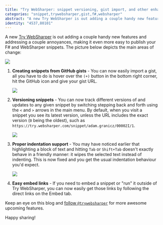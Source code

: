 ```yaml
---
title: "Try WebSharper: snippet versioning, gist import, and other enhancements now available"
categories: "snippet,trywebsharper,gist,f#,websharper"
abstract: "A new Try WebSharper is out adding a couple handy new features and addressing a couple annoyances, making it even more easy to publish your F# and WebSharper snippets."
identity: "4537,80101"
---
```

A new [Try WebSharper](https://try.websharper.com) is out adding a couple handy new features and addressing a couple annoyances, making it even more easy to publish your F# and WebSharper snippets. The picture below depicts the main areas of change:

[![](https://i.imgur.com/Vi9RJ7Ol.png)](https://i.imgur.com/Vi9RJ7O.png)

1. **Creating snippets from GitHub gists** - You can now easily import a gist, all you have to do is hover over the `(+)` button in the bottom right corner, hit the GitHub icon and give your gist URL.

   [![](https://i.imgur.com/OHgs0iQl.png)](https://i.imgur.com/OHgs0iQ.png)

2. **Versioning snippets** - You can now track different versions of and updates to any given snippet by switching stepping back and forth using the `<` and `>` arrows in the main menu.  By default, when you visit a snippet you see its latest version, unless the URL includes the exact version (`0` being the oldest), such as `https://try.websharper.com/snippet/adam.granicz/00002I/1`.

   ![](https://i.imgur.com/r5oL35Nm.png)
  
3. **Proper indentation support** - You may have noticed earlier that highlighting a block of text and hitting `Tab` or `Shift+Tab` doesn't exactly behave in a friendly manner: it wipes the selected text instead of indenting.  This is now fixed and you get the usual indentation behaviour you'd expect.

   ![](https://i.imgur.com/BwuHli7l.png)
  
4. **Easy embed links** - If you need to embed a snippet or "run" it outside of Try WebSharper, you can now easily get those links by following the direct links on the Embed tab.

Keep an eye on this blog and [follow `@trywebsharper`](https://twitter.com/trywebsharper) for more awesome upcoming features.

Happy sharing!
